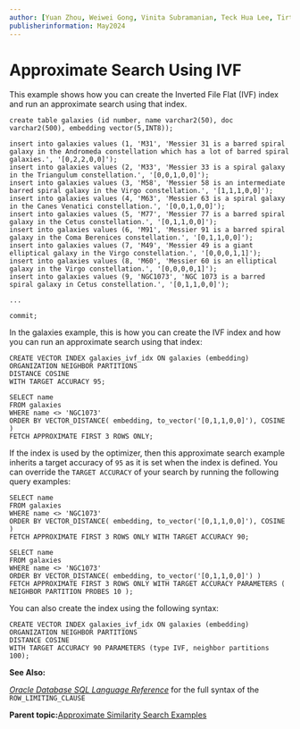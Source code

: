 ```yaml
---
author: [Yuan Zhou, Weiwei Gong, Vinita Subramanian, Teck Hua Lee, Tirthankar Lahiri, Shasank Chavan, Sebastian DeLaHoz, Roger Ford, Rohan Aggarwal, Mark Hornick, Malavika S P, Harichandan Roy, George Krupka, Doug Hood, Dinesh Das, David Jiang, Boriana Milenova, Bonnie Xia, Aurosish Mishra, Angela Amor, Agnivo Saha, Aleksandra Czarlinska, Ramya P, Usha Krishnamurthy, Tulika Das, Suresh Rajan, Sarika Surampudi, Sarah Hirschfeld, Prakash Jashnani, Jody Glover, Jessica True, Mamata Basapur, Maitreyee Chaliha, Gunjan Jain, Frederick Kush, Douglas Williams, Binika Kumar, Jean-Francois Verrier]
publisherinformation: May2024
---
```


# Approximate Search Using IVF

This example shows how you can create the Inverted File Flat \(IVF\) index and run an approximate search using that index.

```
create table galaxies (id number, name varchar2(50), doc varchar2(500), embedding vector(5,INT8));

insert into galaxies values (1, 'M31', 'Messier 31 is a barred spiral galaxy in the Andromeda constellation which has a lot of barred spiral galaxies.', '[0,2,2,0,0]');
insert into galaxies values (2, 'M33', 'Messier 33 is a spiral galaxy in the Triangulum constellation.', '[0,0,1,0,0]');
insert into galaxies values (3, 'M58', 'Messier 58 is an intermediate barred spiral galaxy in the Virgo constellation.', '[1,1,1,0,0]');
insert into galaxies values (4, 'M63', 'Messier 63 is a spiral galaxy in the Canes Venatici constellation.', '[0,0,1,0,0]');
insert into galaxies values (5, 'M77', 'Messier 77 is a barred spiral galaxy in the Cetus constellation.', '[0,1,1,0,0]');
insert into galaxies values (6, 'M91', 'Messier 91 is a barred spiral galaxy in the Coma Berenices constellation.', '[0,1,1,0,0]');
insert into galaxies values (7, 'M49', 'Messier 49 is a giant elliptical galaxy in the Virgo constellation.', '[0,0,0,1,1]');
insert into galaxies values (8, 'M60', 'Messier 60 is an elliptical galaxy in the Virgo constellation.', '[0,0,0,0,1]');
insert into galaxies values (9, 'NGC1073', 'NGC 1073 is a barred spiral galaxy in Cetus constellation.', '[0,1,1,0,0]');

...

commit;
```

In the galaxies example, this is how you can create the IVF index and how you can run an approximate search using that index:

```
CREATE VECTOR INDEX galaxies_ivf_idx ON galaxies (embedding) ORGANIZATION NEIGHBOR PARTITIONS
DISTANCE COSINE
WITH TARGET ACCURACY 95;

SELECT name
FROM galaxies
WHERE name <> 'NGC1073'
ORDER BY VECTOR_DISTANCE( embedding, to_vector('[0,1,1,0,0]'), COSINE )
FETCH APPROXIMATE FIRST 3 ROWS ONLY;
```

If the index is used by the optimizer, then this approximate search example inherits a target accuracy of `95` as it is set when the index is defined. You can override the `TARGET ACCURACY` of your search by running the following query examples:

```
SELECT name
FROM galaxies
WHERE name <> 'NGC1073'
ORDER BY VECTOR_DISTANCE( embedding, to_vector('[0,1,1,0,0]'), COSINE )
FETCH APPROXIMATE FIRST 3 ROWS ONLY WITH TARGET ACCURACY 90;

```

```
SELECT name
FROM galaxies
WHERE name <> 'NGC1073'
ORDER BY VECTOR_DISTANCE( embedding, to_vector('[0,1,1,0,0]') )
FETCH APPROXIMATE FIRST 3 ROWS ONLY WITH TARGET ACCURACY PARAMETERS ( NEIGHBOR PARTITION PROBES 10 );
```

You can also create the index using the following syntax:

```
CREATE VECTOR INDEX galaxies_ivf_idx ON galaxies (embedding) ORGANIZATION NEIGHBOR PARTITIONS
DISTANCE COSINE
WITH TARGET ACCURACY 90 PARAMETERS (type IVF, neighbor partitions 100);
```

**See Also:**

[*Oracle Database SQL Language Reference*](olink:SQLRF-GUID-CFA006CA-6FF1-4972-821E-6996142A51C6) for the full syntax of the `ROW_LIMITING_CLAUSE`

**Parent topic:**[Approximate Similarity Search Examples](GUID-F79CCC6A-9084-4941-A6E6-F83578895BE9.md)

